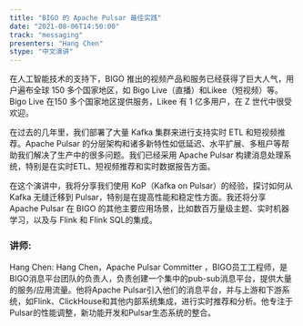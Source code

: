 ```yaml
---
title: "BIGO 的 Apache Pulsar 最佳实践"
date: "2021-08-06T14:50:00" 
track: "messaging"
presenters: "Hang Chen"
stype: "中文演讲"
---
```

在人工智能技术的支持下，BIGO 推出的视频产品和服务已经获得了巨大人气，用户遍布全球 150 多个国家地区，如 Bigo Live（直播）和Likee（短视频）等。Bigo Live 在150 多个国家地区提供服务，Likee 有 1 亿多用户，在 Z 世代中很受欢迎。
 
在过去的几年里，我们部署了大量 Kafka 集群来进行支持实时 ETL 和短视频推荐。Apache Pulsar 的分层架构和诸多新特性如低延迟、水平扩展、多租户等帮助我们解决了生产中的很多问题。我们已经采用 Apache Pulsar 构建消息处理系统，特别是在实时ETL、短视频推荐和实时数据报告方面。
 
在这个演讲中，我将分享我们使用 KoP（Kafka on Pulsar）的经验，探讨如何从 Kafka 无缝迁移到 Pulsar，特别是在提高性能和稳定性方面。我还将分享 Apache Pulsar 在 BIGO 的其他主要应用场景，比如数百万量级主题、实时机器学习，以及与 Flink 和 Flink SQL的集成。
 ### 讲师: 
 Hang Chen:  Hang Chen，Apache Pulsar Committer ，BIGO员工工程师，是BIGO消息平台团队的负责人，负责创建一个集中的pub-sub消息平台，提供大量的服务/应用流量。他将Apache Pulsar引入他们的消息平台，并与上游和下游系统，如Flink、ClickHouse和其他内部系统集成，进行实时推荐和分析。他专注于Pulsar的性能调整，新功能开发和Pulsar生态系统的整合。